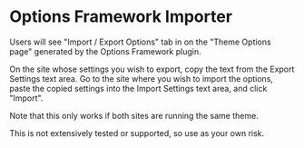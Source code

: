 Options Framework Importer
==========================

Users will see "Import / Export Options" tab in on the "Theme Options page" generated by the Options Framework plugin. 

On the site whose settings you wish to export, copy the text from the Export Settings text area. Go to the site where you wish to import the options, paste the copied settings into the Import Settings text area, and click "Import".

Note that this only works if both sites are running the same theme. 

This is not extensively tested or supported, so use as your own risk. 
